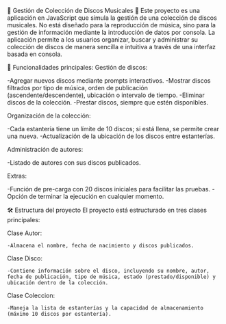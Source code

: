 🎵 Gestión de Colección de Discos Musicales 🎵
Este proyecto es una aplicación en JavaScript que simula la gestión de una colección de discos musicales. No está diseñado para la reproducción de música, sino para la gestión de información mediante la introducción de datos por consola. La aplicación permite a los usuarios organizar, buscar y administrar su colección de discos de manera sencilla e intuitiva a través de una interfaz basada en consola.

🚀 Funcionalidades principales:
Gestión de discos:

  -Agregar nuevos discos mediante prompts interactivos.
  -Mostrar discos filtrados por tipo de música, orden de publicación (ascendente/descendente), ubicación o intervalo de tiempo.
  -Eliminar discos de la colección.
  -Prestar discos, siempre que estén disponibles.
  
Organización de la colección:

  -Cada estantería tiene un límite de 10 discos; si está llena, se permite crear una nueva.
  -Actualización de la ubicación de los discos entre estanterías.

Administración de autores:

  -Listado de autores con sus discos publicados.
  
Extras:

  -Función de pre-carga con 20 discos iniciales para facilitar las pruebas.
  -Opción de terminar la ejecución en cualquier momento.

🛠️ Estructura del proyecto
El proyecto está estructurado en tres clases principales:

  Clase Autor:
  
    -Almacena el nombre, fecha de nacimiento y discos publicados.
    
  Clase Disco:
  
    -Contiene información sobre el disco, incluyendo su nombre, autor, fecha de publicación, tipo de música, estado (prestado/disponible) y ubicación dentro de la colección.
    
  Clase Coleccion:
  
    -Maneja la lista de estanterías y la capacidad de almacenamiento (máximo 10 discos por estantería).
